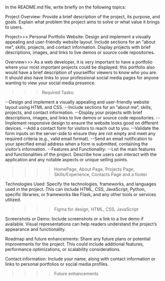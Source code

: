 In the README.md file, write briefly on the following topics:

Project Overview:
Provide a brief description of the project, its purpose, and goals. Explain what problem the project aims to solve or what value it brings to users.

Project>>> Personal Portfolio Website: 
Design and implement a visually appealing and user-friendly website layout.
Include sections for an “about me”, skills, projects, and contact information.
Display projects with brief descriptions, images, and links to live demos or source code repositories.

Overview>>> As a web developer, it is very important to have a portfolio where
your most important projects could be displayed. this portfolio also would have a 
brief description of yourselffor viewers to know who you are.
It should also have links to your professional social media pages for anyone 
wanting to view your social media presence.

>>>Required Tasks:

--Design and implement a visually appealing and user-friendly website layout using HTML and CSS.
--Include sections for an “about me”, skills, projects, and contact information.
--Display your projects with brief descriptions, images, and links to live demos or source code repositories.
--Implement responsive design to ensure the website looks good on different devices.
--Add a contact form for visitors to reach out to you.
--Validate the form inputs on the server-side to ensure they are not empty and meet any required criteria (e.g., valid email format).
--Send an email notification to your specified email address when a form is submitted, containing the visitor’s information.
--Features and Functionality:
--List the main features and functionalities of the project. Describe how users can interact with the application and any notable aspects or unique selling points.

>>>> HomePage, About Page, Projects Page, Skills/Experience, Contacts Page and a footer

Technologies Used:
Specify the technologies, frameworks, and languages used in the project. This can include HTML, CSS, JavaScript, Python, specific libraries, or frameworks like Flask, and any other tools or services utilized.

>>>> Figma for design, HTML, CSS, JavaScript

Screenshots or Demo:
Include screenshots or a link to a live demo if available. Visual representations can help readers understand the project’s appearance and functionality.

>>>>

Roadmap and future enhancements:
Share any future plans or potential improvements for the project. This could include additional features, performance optimizations, or scalability considerations.

>>>>

Contact information:
Include your name, along with contact information or links to personal portfolios or social media profiles.

>>>> Future enhancements


  
